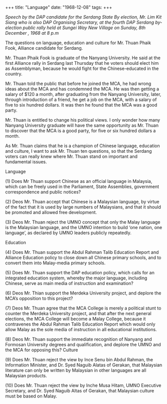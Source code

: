 +++ 
title: "Language"
date: "1968-12-08"
tags:
+++

_Speech by the DAP candidate for the Serdang State By election, Mr. Lim Kit Siang who is also DAP Organising Secretary, at the fourth DAP  Serdang by-election public rally held at Sungei Way New Village on Sunday, 8th December , 1968 at 8 p.m_
					
The questions on language, education and culture for Mr. Thuan Phaik Fook, Alliance candidate for Serdang.

Mr. Thuan Phaik Fook is graduate of the Nanyang University. He said at the first Alliance rally in Serdang last Thursday that he voters should elect him as Assemblyman, because he would fight for the Chinese-educated in the country.			

Mr. Thuan told the public that before he joined the MCA, he had wrong ideas about the MCA and has condemned the MCA. He was then getting a salary of $120 a month, after graduating from the Nanyang University, later, through introduction of a friend, he get a job on the MCA, with a salary of five to six hundred dollars. It was then he found that the MCA was a good party.</u>

Mr. Thuan is entitled to change his political views. I only wonder how many Nanyang University graduate will have the same opportunity as Mr. Thuan to discover that the MCA is a good party, for five or six hundred dollars a month.

As Mr. Thuan claims that he is a champion of Chinese language, education and culture, I want to ask Mr. Thuan ten questions, so that the Serdang voters can really knew where Mr. Thuan stand on important and fundamental issues.

Language

(1)	Does Mr Thuan support Chinese as an official language in Malaysia, which can be freely used in the Parliament, State Assemblies, government correspondence and public notices?

(2)	Deos Mr. Thuan accept that Chinese is a Malaysian language, by virtue of the fact that it is used by large numbers of Malaysians, and that it should be promoted and allowed free development.

(3)	Deos Mr. Thuan reject the UMNO concept that only the Malay language is the Malaysian language, and the UMNO intention to build ‘one nation, one language’, as declared by UMNO leaders publicly repeatedly.

Education

(4)	Does Mr. Thuan support the Abdul Rahman Talib Education Report and Alliance Education policy to close down all Chinese primary schools, and to convert them into Malay-media primary schools.

(5)	Does Mr. Thuan support the DAP education policy, which calls for an integrated education system, whereby the major language, including Chinese, serve as main media of instruction and examination?

(6)	Deos Mr. Thian support the Merdeka University project, and deplore the MCA’s opposition to this project?

(7)	Deos Mr. Thuan agree that the MCA College is merely a political stunt to counter the Merdeka University project, and that after the next general elections, the MCA College will become a Malay College, because it contravenes the Abdul Rahman Talib Education Report which would only allow Malay as the sole media of instruction in all educational institutions.

(8)	Deos Mr. Thuan support the immediate recognition of Nanyang and Formosan University degrees and qualification, and deplore the UMNO and the MCA for opposing this?
Culture

(9)	Does Mr. Thuan reject the view by Ince Senu bin Abdul Rahman, the Information Minister, and Dr. Syed Naguib Alatas of Gerakan, that Malaysian literature can only be written by Malaysian in other languages are all Malaysian products.

(10)	Does Mr. Thuan reject the view by Inche Musa Hitam, UMNO Executive Secretary, and Dr. Syed Naguib Altas of Gerakan, that Malaysian culture must be based on Malay.
 
